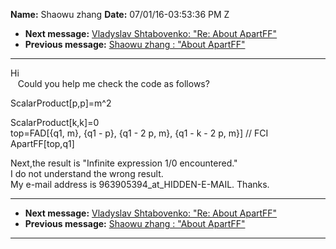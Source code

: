 **Name:** Shaowu zhang
**Date:** 07/01/16-03:53:36 PM Z

  - **Next message:** [Vladyslav Shtabovenko: "Re: About
    ApartFF"](1087.html)
  - **Previous message:** [Shaowu zhang : "About ApartFF"](1085.html)

-----

Hi  
   Could you help me check the code as follows?  

ScalarProduct[p,p]=m^2  

ScalarProduct[k,k]=0  
top=FAD[{q1, m}, {q1 - p}, {q1 - 2 p, m}, {q1 - k - 2 p, m}] //
FCI  
ApartFF[top,q1]  

Next,the result is "Infinite expression 1/0 encountered."  
I do not understand the wrong result.  
My e-mail address is 963905394_at_HIDDEN-E-MAIL. Thanks.  

-----

  - **Next message:** [Vladyslav Shtabovenko: "Re: About
    ApartFF"](1087.html)
  - **Previous message:** [Shaowu zhang : "About ApartFF"](1085.html)

-----

